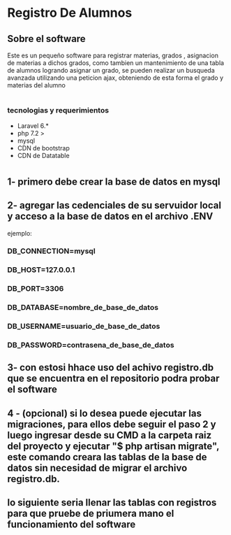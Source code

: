 # Registro De Alumnos

## Sobre el software

Este es un pequeño software para registrar materias, grados , asignacion de materias a dichos grados, como tambien un mantenimiento de una tabla de alumnos logrando asignar un grado, se pueden realizar un busqueda avanzada utilizando una peticion ajax, obteniendo de esta forma el grado y materias del alumno

#
### tecnologias y requerimientos 

- Laravel 6.*
- php 7.2 >
- mysql
- CDN de bootstrap
- CDN de Datatable
#

## 1- primero debe crear la base de datos en mysql

## 2- agregar las cedenciales de su servuidor local y acceso a la base de datos en el archivo .ENV 
ejemplo:

### DB_CONNECTION=mysql
### DB_HOST=127.0.0.1
### DB_PORT=3306
### DB_DATABASE=nombre_de_base_de_datos
### DB_USERNAME=usuario_de_base_de_datos
### DB_PASSWORD=contrasena_de_base_de_datos

## 3- con estosi hhace uso del achivo registro.db que se encuentra en el repositorio podra probar el software

## 4 - (opcional) si lo desea puede ejecutar las migraciones, para ellos debe seguir el paso 2 y luego ingresar desde su CMD a la carpeta raiz del proyecto y ejecutar "$ php artisan migrate", este comando creara las tablas de la base de datos sin necesidad de migrar el archivo registro.db.
## lo siguiente seria llenar las tablas con registros para que pruebe de priumera mano el funcionamiento del software